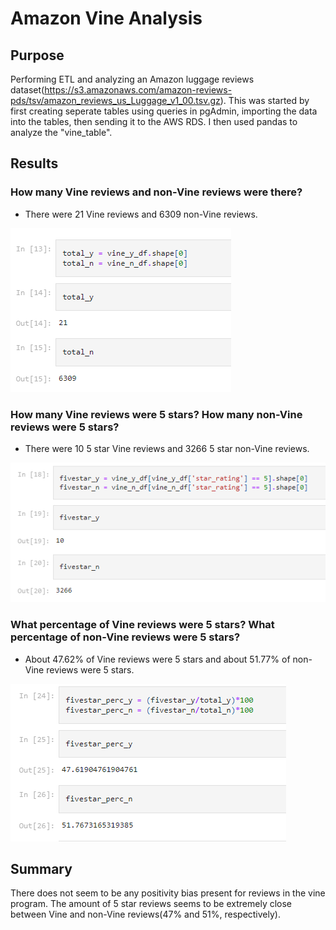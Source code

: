 # Amazon Vine Analysis

## Purpose
Performing ETL and analyzing an Amazon luggage reviews dataset(https://s3.amazonaws.com/amazon-reviews-pds/tsv/amazon_reviews_us_Luggage_v1_00.tsv.gz).
This was started by first creating seperate tables using queries in pgAdmin, importing the data into the tables, then sending it to the AWS RDS. I then used pandas to analyze the "vine_table".

## Results

### How many Vine reviews and non-Vine reviews were there?
* There were 21 Vine reviews and 6309 non-Vine reviews.

![](resources/total.png)


### How many Vine reviews were 5 stars? How many non-Vine reviews were 5 stars?
* There were 10 5 star Vine reviews and 3266 5 star non-Vine reviews.

![](resources/fivestar.png)


### What percentage of Vine reviews were 5 stars? What percentage of non-Vine reviews were 5 stars?
* About 47.62% of Vine reviews were 5 stars and about 51.77% of non-Vine reviews were 5 stars.

![](resources/fivestarpercent.png)


## Summary
There does not seem to be any positivity bias present for reviews in the vine program. The amount of 5 star reviews seems to be extremely close between Vine and non-Vine reviews(47% and 51%, respectively).
